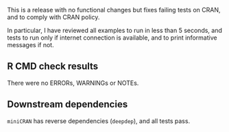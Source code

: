 This is a release with no functional changes but fixes failing tests on CRAN, and to comply with CRAN policy.

In particular, I have reviewed all examples to run in less than 5 seconds, and tests to run only if internet connection is available, and to print informative messages if not.

## R CMD check results

There were no ERRORs, WARNINGs or NOTEs.


## Downstream dependencies

`miniCRAN` has reverse dependencies  (`deepdep`), and all tests pass.